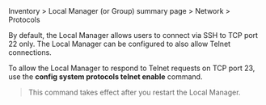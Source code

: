 <!-- 5.5.2 -->

<div class='ucc' />Inventory > Local Manager (or Group) summary page > Network > Protocols</div>

By default, the Local Manager allows users to connect via SSH to TCP port 22 only. The Local Manager can be configured to also allow Telnet connections.

To allow the Local Manager to respond to Telnet requests on TCP port 23, use the **config system protocols telnet enable** command.

> This command takes effect after you restart the Local Manager.